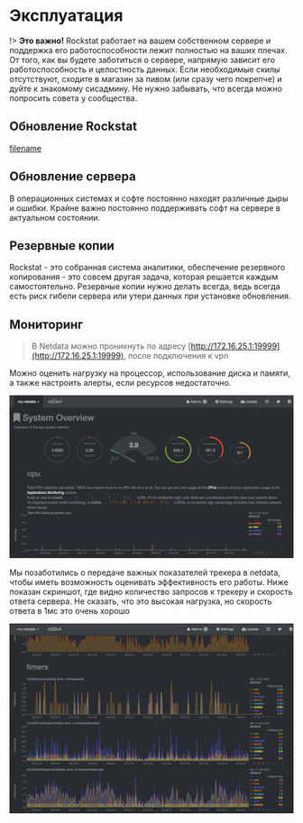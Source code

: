 # Эксплуатация

!> **Это важно!** Rockstat работает на вашем собственном сервере и поддержка его работоспособности лежит полностью на ваших плечах.
    От того, как вы будете заботиться о сервере, напрямую зависит его работоспособность и целостность данных.
    Если необходимые скилы отсутствуют, сходите в магазин за пивом (или сразу чего покрепче) и дуйте к знакомому сисадмину.
    Не нужно забывать, что всегда можно попросить совета у сообщества.

## Обновление Rockstat

[filename](server-update.md ':include')

## Обновление сервера

В операционных системах и софте постоянно находят различные дыры и ошибки. Крайне важно постоянно поддерживать софт на сервере в актуальном состоянии.


## Резервные копии

Rockstat - это собранная система аналитики, обеспечение резервного копирования - это совсем другая задача, которая решается каждым самостоятельно. Резервные копии нужно делать всегда, ведь всегда есть риск гибели сервера или утери данных при установке обновления.


## Мониторинг

> В Netdata можно проникнуть по адресу [http://172.16.25.1:19999](http://172.16.25.1:19999), после подключения к vpn

Можно оценить нагрузку на процессор, использование диска и памяти, а также настроить алерты, если ресурсов недостаточно.

![](/static/media/exploitation/monitoring.png)

Мы позаботились о передаче важных показателей трекера в netdata, чтобы иметь возможность оценивать эффективность его работы. Ниже показан скриншот, где видно количество запросов к трекеру и скорость ответа сервера. Не сказать, что это высокая нагрузка, но скорость ответа в 1мс это очень хорошо

![](/static/media/exploitation/load_level.png)
